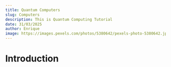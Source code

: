 ```yaml
---
title: Quantum Computers
slug: Computers
description: This is Quantum Computing Tutorial
date: 31/03/2025
author: Enrique
image: https://images.pexels.com/photos/5380642/pexels-photo-5380642.jpeg?auto=compress&cs=tinysrgb&w=400
---
```


# Introduction